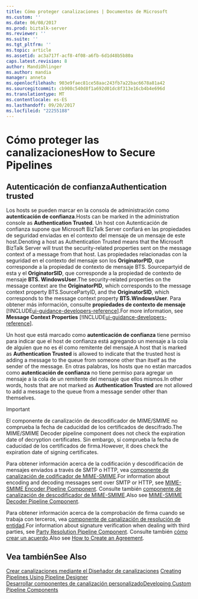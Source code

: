 ```yaml
---
title: Cómo proteger canalizaciones | Documentos de Microsoft
ms.custom: ''
ms.date: 06/08/2017
ms.prod: biztalk-server
ms.reviewer: ''
ms.suite: ''
ms.tgt_pltfrm: ''
ms.topic: article
ms.assetid: ac3a717f-acf8-4f08-a6fb-6d1d48b5b80a
caps.latest.revision: 8
author: MandiOhlinger
ms.author: mandia
manager: anneta
ms.openlocfilehash: 903e9faec81ce58aac243fb7a22bac6678a81a42
ms.sourcegitcommit: cb908c540d8f1a692d01dc8f313e16cb4b4e696d
ms.translationtype: MT
ms.contentlocale: es-ES
ms.lasthandoff: 09/20/2017
ms.locfileid: "22255188"
---
```

# <a name="how-to-secure-pipelines"></a><span data-ttu-id="af111-102">Cómo proteger las canalizaciones</span><span class="sxs-lookup"><span data-stu-id="af111-102">How to Secure Pipelines</span></span>

## <a name="authentication-trusted"></a><span data-ttu-id="af111-103">Autenticación de confianza</span><span class="sxs-lookup"><span data-stu-id="af111-103">Authentication trusted</span></span>
<span data-ttu-id="af111-104">Los hosts se pueden marcar en la consola de administración como **autenticación de confianza**.</span><span class="sxs-lookup"><span data-stu-id="af111-104">Hosts can be marked in the administration console as **Authentication Trusted**.</span></span> <span data-ttu-id="af111-105">Un host con Autenticación de confianza supone que Microsoft BizTalk Server confiará en las propiedades de seguridad enviadas en el contexto del mensaje de un mensaje de este host.</span><span class="sxs-lookup"><span data-stu-id="af111-105">Denoting a host as Authentication Trusted means that the Microsoft BizTalk Server will trust the security-related properties sent on the message context of a message from that host.</span></span> <span data-ttu-id="af111-106">Las propiedades relacionadas con la seguridad en el contexto del mensaje son los **OriginatorPID**, que corresponde a la propiedad de contexto de mensaje BTS. Sourcepartyid de esta y el **OriginatorSID**, que corresponde a la propiedad de contexto de mensaje **BTS. WindowsUser**.</span><span class="sxs-lookup"><span data-stu-id="af111-106">The security-related properties on the message context are the **OriginatorPID**, which corresponds to the message context property BTS.SourcePartyID, and the **OriginatorSID**, which corresponds to the message context property **BTS.WindowsUser**.</span></span> <span data-ttu-id="af111-107">Para obtener más información, consulte **propiedades de contexto de mensaje** [!INCLUDE[ui-guidance-developers-reference](../includes/ui-guidance-developers-reference.md)].</span><span class="sxs-lookup"><span data-stu-id="af111-107">For more information, see **Message Context Properties** [!INCLUDE[ui-guidance-developers-reference](../includes/ui-guidance-developers-reference.md)].</span></span>  
  
 <span data-ttu-id="af111-108">Un host que está marcado como **autenticación de confianza** tiene permiso para indicar que el host de confianza está agregando un mensaje a la cola de alguien que no es él como remitente del mensaje.</span><span class="sxs-lookup"><span data-stu-id="af111-108">A host that is marked as **Authentication Trusted** is allowed to indicate that the trusted host is adding a message to the queue from someone other than itself as the sender of the message.</span></span> <span data-ttu-id="af111-109">En otras palabras, los hosts que no están marcados como **autenticación de confianza** no tiene permiso para agregar un mensaje a la cola de un remitente del mensaje que ellos mismos.</span><span class="sxs-lookup"><span data-stu-id="af111-109">In other words, hosts that are not marked as **Authentication Trusted** are not allowed to add a message to the queue from a message sender other than themselves.</span></span>  
  
> [!IMPORTANT]
>  <span data-ttu-id="af111-110">El componente de canalización de descodificador de MIME/SMIME no comprueba la fecha de caducidad de los certificados de descifrado.</span><span class="sxs-lookup"><span data-stu-id="af111-110">The MIME/SMIME Decoder pipeline component does not check the expiration date of decryption certificates.</span></span> <span data-ttu-id="af111-111">Sin embargo, sí comprueba la fecha de caducidad de los certificados de firma.</span><span class="sxs-lookup"><span data-stu-id="af111-111">However, it does check the expiration date of signing certificates.</span></span>  
  
 <span data-ttu-id="af111-112">Para obtener información acerca de la codificación y descodificación de mensajes enviados a través de SMTP o HTTP, vea [componente de canalización de codificador de MIME-SMIME](../core/mime-smime-encoder-pipeline-component.md).</span><span class="sxs-lookup"><span data-stu-id="af111-112">For information about encoding and decoding messages sent over SMTP or HTTP, see [MIME-SMIME Encoder Pipeline Component](../core/mime-smime-encoder-pipeline-component.md).</span></span> <span data-ttu-id="af111-113">Consulte también [componente de canalización de descodificador de MIME-SMIME](../core/mime-smime-decoder-pipeline-component.md).</span><span class="sxs-lookup"><span data-stu-id="af111-113">Also see [MIME-SMIME Decoder Pipeline Component](../core/mime-smime-decoder-pipeline-component.md).</span></span>  
  
 <span data-ttu-id="af111-114">Para obtener información acerca de la comprobación de firma cuando se trabaja con terceros, vea [componente de canalización de resolución de entidad](../core/party-resolution-pipeline-component.md).</span><span class="sxs-lookup"><span data-stu-id="af111-114">For information about signature verification when dealing with third parties, see [Party Resolution Pipeline Component](../core/party-resolution-pipeline-component.md).</span></span> <span data-ttu-id="af111-115">Consulte también [cómo crear un acuerdo](http://msdn.microsoft.com/library/f8608cf7-8ac5-4f02-805e-5a0bdf19ca8c).</span><span class="sxs-lookup"><span data-stu-id="af111-115">Also see [How to Create an Agreement](http://msdn.microsoft.com/library/f8608cf7-8ac5-4f02-805e-5a0bdf19ca8c).</span></span>  
  
## <a name="see-also"></a><span data-ttu-id="af111-116">Vea también</span><span class="sxs-lookup"><span data-stu-id="af111-116">See Also</span></span>  
 <span data-ttu-id="af111-117">[Crear canalizaciones mediante el Diseñador de canalizaciones](../core/creating-pipelines-using-pipeline-designer.md) </span><span class="sxs-lookup"><span data-stu-id="af111-117">[Creating Pipelines Using Pipeline Designer](../core/creating-pipelines-using-pipeline-designer.md) </span></span>  
 [<span data-ttu-id="af111-118">Desarrollar componentes de canalización personalizado</span><span class="sxs-lookup"><span data-stu-id="af111-118">Developing Custom Pipeline Components</span></span>](../core/developing-custom-pipeline-components.md)